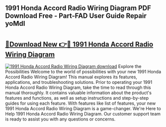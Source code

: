 ## 1991 Honda Accord Radio Wiring Diagram PDF Download Free - Part-FAD User Guide Repair yoMdI

# <h2><a href="http://dfu8zij.blite.top/?on=1991+Honda+Accord+Radio+Wiring+Diagram">🔗Download New 👉🔴 1991 Honda Accord Radio Wiring Diagram</a></h2>

[![1991 Honda Accord Radio Wiring Diagram download](https://i.imgur.com/lujVjoI.png)](http://dfu8zij.blite.top/?on=1991+Honda+Accord+Radio+Wiring+Diagram)
Explore the Possibilities Welcome to the world of possibilities with your new 1991 Honda Accord Radio Wiring Diagram! This manual explores its features, applications, and troubleshooting solutions. Prior to operating your 1991 Honda Accord Radio Wiring Diagram, take the time to read through this manual thoroughly. It contains valuable information about the product's features and functions, as well as setup instructions and step-by-step guides for using each feature. With features like list of features, your new 1991 Honda Accord Radio Wiring Diagram is a game-changer. We're Here to Help 1991 Honda Accord Radio Wiring Diagram. Our customer support team is ready to assist you with any questions or concerns.

